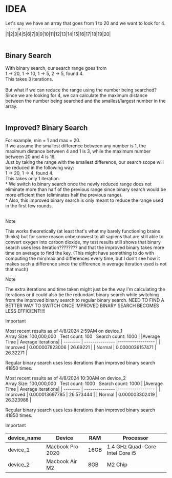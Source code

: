 # IDEA <br />
Let's say we have an array that goes from 1 to 20 and we want to look for 4.<br />
------v-----------------------------------------<br />
|1|2|3|4|5|6|7|8|9|10|11|12|13|14|15|16|17|18|19|20|<br />
<br />
## Binary Search <br />
With binary search, our search range goes from <br />
1 -> 20, 1 -> 10, 1 -> 5, 2 -> 5, found 4. <br />
This takes 3 iterations.<br />
<br />
But what if we can reduce the range using the number being searched?<br />
Since we are looking for 4, we can calculate the maximum distance between the number being searched and the smallest/largest number in the array.<br />
<br />
## Improved? Binary Search <br />
For example, min = 1 and max = 20.<br />
If we assume the smallest difference between any number is 1, the maximum distance between 4 and 1 is 3, while the maximum number between 20 and 4 is 16.<br />
Just by taking the range with the smallest difference, our search scope will be reduced in the following way:<br />
1 -> 20, 1 -> 4, found 4.<br />
This takes only 1 iteration.<br />
\* We switch to binary search once the newly reduced range does not eliminate more than half of the previous range since binary search would be more efficient then (eliminates half the previous range).<br />
\* Also, this improved binary search is only meant to reduce the range used in the first few rounds.<br /><br />
>[!NOTE]
>This works theoretically (at least that's what my barely functioning brains thinks) but for some reason unbeknowest to all sapiens that are still able to convert oxygen into carbon dioxide, my test results still shows that binary search uses less iteration???????? and that the improved binary takes more time on average to find the key. (This might have something to do with computing the min/max and differences every time, but I don't see how it makes such a difference since the difference in average iteration used is not that much)

>[!NOTE]
>The extra iterations and time taken might just be the way I'm calculating the iterations or it could also be the redundant binary search while switching from the improved binary search to regular binary search. NEED TO FIND A BETTER WAY TO SWITCH ONCE IMPROVED BINARY SEARCH BECOMES LESS EFFICIENT!!!! 

> [!IMPORTANT]
> Most recent results as of 4/8/2024 2:59AM on device_1 <br />
> Array Size: 100,000,000 &nbsp; Test count: 100 &nbsp; Search count: 1000
> |          |Average Time     | Average iterations|
> | -------- | --------------- |------------------ |
> | Improved | 0.000007823006  | 26.69221          |
> | Normal   | 0.0000036157471 | 26.32271          |
> 
> Regular binary search uses less iterations than improved binary search 41850 times. 
>
> Most recent results as of 4/8/2024 10:30AM on device_2 <br />
> Array Size: 100,000,000 &nbsp; Test count: 1000 &nbsp; Search count: 1000
> |          |Average Time     | Average iterations|
> | -------- | --------------- |------------------ |
> | Improved | 0.000013697785  | 26.573444         |
> | Normal   | 0.000003302419  | 26.323988         |
> 
> Regular binary search uses less iterations than improved binary search 41850 times. 

> [!IMPORTANT]
> | device_name | Device           | RAM  | Processor                       |
> | ----------- | ---------------- | ---- | ------------------------------- |
> | device_1    | Macbook Pro 2020 | 16GB | 1.4 GHz Quad-Core Intel Core i5 |
> | device_2    | Macbook Air M2   | 8GB  | M2 Chip                         |
